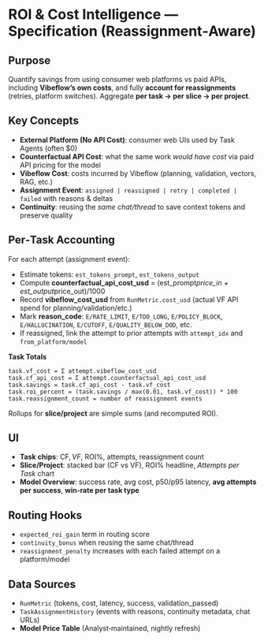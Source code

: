 # ROI & Cost Intelligence — Specification (Reassignment‑Aware)

## Purpose
Quantify savings from using consumer web platforms vs paid APIs, including **Vibeflow’s own costs**, and fully **account for reassignments** (retries, platform switches). Aggregate **per task → per slice → per project**.

## Key Concepts
- **External Platform (No API Cost)**: consumer web UIs used by Task Agents (often $0)
- **Counterfactual API Cost**: what the same work *would have cost* via paid API pricing for the model
- **Vibeflow Cost**: costs incurred by Vibeflow (planning, validation, vectors, RAG, etc.)
- **Assignment Event**: `assigned | reassigned | retry | completed | failed` with reasons & deltas
- **Continuity**: reusing the *same chat/thread* to save context tokens and preserve quality

## Per‑Task Accounting
For each attempt (assignment event):
- Estimate tokens: `est_tokens_prompt`, `est_tokens_output`
- Compute **counterfactual_api_cost_usd** = (est_prompt*price_in + est_output*price_out)/1000
- Record **vibeflow_cost_usd** from `RunMetric.cost_usd` (actual VF API spend for planning/validation/etc.)
- Mark **reason_code**: `E/RATE_LIMIT`, `E/TOO_LONG`, `E/POLICY_BLOCK`, `E/HALLUCINATION`, `E/CUTOFF`, `E/QUALITY_BELOW_DOD`, etc.
- If reassigned, link the attempt to prior attempts with `attempt_idx` and `from_platform/model`

**Task Totals**
```
task.vf_cost = Σ attempt.vibeflow_cost_usd
task.cf_api_cost = Σ attempt.counterfactual_api_cost_usd
task.savings = task.cf_api_cost - task.vf_cost
task.roi_percent = (task.savings / max(0.01, task.vf_cost)) * 100
task.reassignment_count = number of reassignment events
```
Rollups for **slice/project** are simple sums (and recomputed ROI).

## UI
- **Task chips**: CF$, VF$, ROI%, attempts, reassignment count
- **Slice/Project**: stacked bar (CF vs VF), ROI% headline, *Attempts per Task* chart
- **Model Overview**: success rate, avg cost, p50/p95 latency, **avg attempts per success**, **win‑rate per task type**

## Routing Hooks
- `expected_roi_gain` term in routing score
- `continuity_bonus` when reusing the same chat/thread
- `reassignment_penalty` increases with each failed attempt on a platform/model

## Data Sources
- `RunMetric` (tokens, cost, latency, success, validation_passed)
- `TaskAssignmentHistory` (events with reasons, continuity metadata, chat URLs)
- **Model Price Table** (Analyst‑maintained, nightly refresh)
